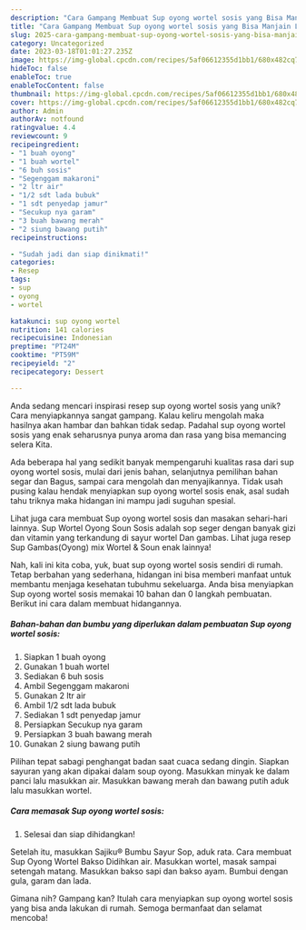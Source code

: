 ```yaml
---
description: "Cara Gampang Membuat Sup oyong wortel sosis yang Bisa Manjain Lidah"
title: "Cara Gampang Membuat Sup oyong wortel sosis yang Bisa Manjain Lidah"
slug: 2025-cara-gampang-membuat-sup-oyong-wortel-sosis-yang-bisa-manjain-lidah
category: Uncategorized
date: 2023-03-18T01:01:27.235Z
image: https://img-global.cpcdn.com/recipes/5af06612355d1bb1/680x482cq70/sup-oyong-wortel-sosis-foto-resep-utama.jpg
hideToc: false
enableToc: true
enableTocContent: false
thumbnail: https://img-global.cpcdn.com/recipes/5af06612355d1bb1/680x482cq70/sup-oyong-wortel-sosis-foto-resep-utama.jpg
cover: https://img-global.cpcdn.com/recipes/5af06612355d1bb1/680x482cq70/sup-oyong-wortel-sosis-foto-resep-utama.jpg
author: Admin
authorAv: notfound
ratingvalue: 4.4
reviewcount: 9
recipeingredient:
- "1 buah oyong"
- "1 buah wortel"
- "6 buh sosis"
- "Segenggam makaroni"
- "2 ltr air"
- "1/2 sdt lada bubuk"
- "1 sdt penyedap jamur"
- "Secukup nya garam"
- "3 buah bawang merah"
- "2 siung bawang putih"
recipeinstructions:

- "Sudah jadi dan siap dinikmati!"
categories:
- Resep
tags:
- sup
- oyong
- wortel

katakunci: sup oyong wortel 
nutrition: 141 calories
recipecuisine: Indonesian
preptime: "PT24M"
cooktime: "PT59M"
recipeyield: "2"
recipecategory: Dessert

---
```





Anda sedang mencari inspirasi resep sup oyong wortel sosis yang unik? Cara menyiapkannya sangat gampang. Kalau keliru mengolah maka hasilnya akan hambar dan bahkan tidak sedap. Padahal sup oyong wortel sosis yang enak seharusnya punya aroma dan rasa yang bisa memancing selera Kita.





Ada beberapa hal yang sedikit banyak mempengaruhi kualitas rasa dari sup oyong wortel sosis, mulai dari jenis bahan, selanjutnya pemilihan bahan segar dan Bagus, sampai cara mengolah dan menyajikannya. Tidak usah pusing kalau hendak menyiapkan sup oyong wortel sosis enak,      asal sudah tahu triknya maka hidangan ini mampu jadi suguhan spesial.














Lihat juga cara membuat Sup oyong wortel sosis dan masakan sehari-hari lainnya. Sup Wortel Oyong Soun Sosis adalah sop seger dengan banyak gizi dan vitamin yang terkandung di sayur wortel Dan gambas. Lihat juga resep Sup Gambas(Oyong) mix Wortel &amp; Soun enak lainnya!






Nah, kali ini kita coba, yuk, buat sup oyong wortel sosis sendiri di rumah. Tetap berbahan yang sederhana, hidangan ini bisa memberi manfaat untuk membantu menjaga kesehatan tubuhmu sekeluarga. Anda bisa menyiapkan Sup oyong wortel sosis memakai 10 bahan dan 0 langkah pembuatan. Berikut ini cara dalam membuat hidangannya.

<!--inarticleads1-->

##### Bahan-bahan dan bumbu yang diperlukan dalam pembuatan Sup oyong wortel sosis:

1. Siapkan 1 buah oyong
1. Gunakan 1 buah wortel
1. Sediakan 6 buh sosis
1. Ambil Segenggam makaroni
1. Gunakan 2 ltr air
1. Ambil 1/2 sdt lada bubuk
1. Sediakan 1 sdt penyedap jamur
1. Persiapkan Secukup nya garam
1. Persiapkan 3 buah bawang merah
1. Gunakan 2 siung bawang putih


Pilihan tepat sabagi penghangat badan saat cuaca sedang dingin. Siapkan sayuran yang akan dipakai dalam soup oyong. Masukkan minyak ke dalam panci lalu masukkan air. Masukkan bawang merah dan bawang putih aduk lalu masukkan wortel. 

<!--inarticleads2-->

##### Cara memasak Sup oyong wortel sosis:


1. Selesai dan siap dihidangkan!

Setelah itu, masukkan Sajiku® Bumbu Sayur Sop, aduk rata. Cara membuat Sup Oyong Wortel Bakso Didihkan air. Masukkan wortel, masak sampai setengah matang. Masukkan bakso sapi dan bakso ayam. Bumbui dengan gula, garam dan lada. 

Gimana nih? Gampang kan? Itulah cara menyiapkan sup oyong wortel sosis yang bisa anda lakukan di rumah. Semoga bermanfaat dan selamat mencoba!
